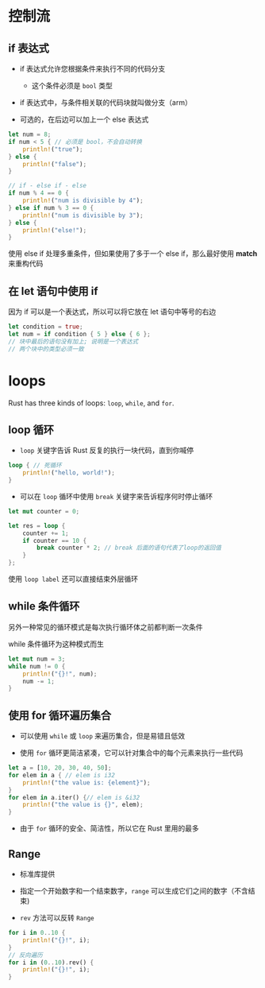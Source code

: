 # 控制流

## if 表达式

- if 表达式允许您根据条件来执行不同的代码分支
    - 这个条件必须是 `bool` 类型

- if 表达式中，与条件相关联的代码块就叫做分支（arm）
- 可选的，在后边可以加上一个 else 表达式

```rust
let num = 8;
if num < 5 { // 必须是 bool，不会自动转换
    println!("true");
} else {
    println!("false");
}

// if - else if - else
if num % 4 == 0 {
    println!("num is divisible by 4");
} else if num % 3 == 0 {
    println!("num is divisible by 3");
} else {
    println!("else!");
}
```

使用 else if 处理多重条件，但如果使用了多于一个 else if，那么最好使用 **match** 来重构代码

## 在 let 语句中使用 if

因为 if 可以是一个表达式，所以可以将它放在 let 语句中等号的右边

```rust
let condition = true;
let num = if condition { 5 } else { 6 }; 
// 块中最后的语句没有加上; 说明是一个表达式
// 两个块中的类型必须一致
```

# loops

Rust has three kinds of loops: `loop`, `while`, and `for`. 

## loop 循环

- `loop` 关键字告诉 Rust 反复的执行一块代码，直到你喊停

```rust
loop { // 死循环
    println!("hello, world!");
}
```

- 可以在 `loop` 循环中使用 `break` 关键字来告诉程序何时停止循环

```rust
let mut counter = 0;

let res = loop {
	counter += 1;
	if counter == 10 {
    	break counter * 2; // break 后面的语句代表了loop的返回值
    }
};
```

使用 `loop label` 还可以直接结束外层循环

## while 条件循环

另外一种常见的循环模式是每次执行循环体之前都判断一次条件

while 条件循环为这种模式而生

```rust
let mut num = 3;
while num != 0 {
    println!("{}!", num);
    num -= 1;
}
```

## 使用 for 循环遍历集合

- 可以使用 `while` 或 `loop` 来遍历集合，但是易错且低效

- 使用 `for` 循环更简洁紧凑，它可以针对集合中的每个元素来执行一些代码

```rust
let a = [10, 20, 30, 40, 50];
for elem in a { // elem is i32
    println!("the value is: {element}");
}
for elem in a.iter() {// elem is &i32
    println!("the value is {}", elem);
}
```

- 由于 `for` 循环的安全、简洁性，所以它在 Rust 里用的最多

## Range

- 标准库提供
- 指定一个开始数字和一个结束数字，`range` 可以生成它们之间的数字（不含结束)

- `rev` 方法可以反转 `Range`

```rust
for i in 0..10 {
    println!("{}!", i);
}
// 反向遍历
for i in (0..10).rev() {
    println!("{}!", i);
}
```

